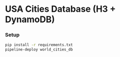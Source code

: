 # USA Cities Database (H3 + DynamoDB)

### Setup
```bash
pip install -r requirements.txt
pipeline-deploy world_cities_db
```